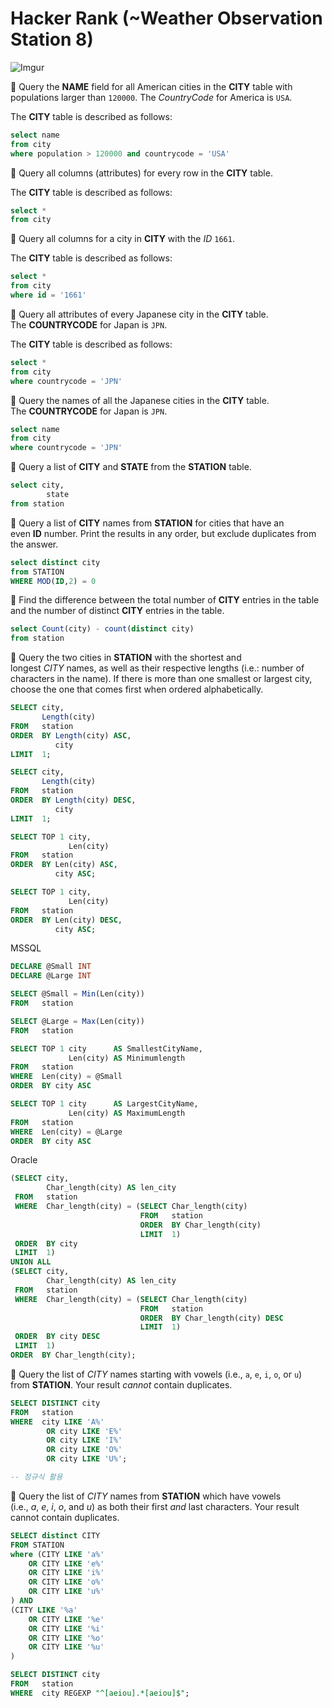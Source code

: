# Hacker Rank (~Weather Observation Station 8)

![Imgur](https://i.imgur.com/mMuctUH.png)

📌 Query the **NAME** field for all American cities in the **CITY** table with populations larger than `120000`. The *CountryCode* for America is `USA`.

The **CITY** table is described as follows:

```sql
select name
from city
where population > 120000 and countrycode = 'USA'
```

📌 Query all columns (attributes) for every row in the **CITY** table.

The **CITY** table is described as follows:

```sql
select *
from city
```

📌 Query all columns for a city in **CITY** with the *ID* `1661`.

The **CITY** table is described as follows:

```sql
select *
from city
where id = '1661'
```

📌 Query all attributes of every Japanese city in the **CITY** table. The **COUNTRYCODE** for Japan is `JPN`.

The **CITY** table is described as follows:

```sql
select *
from city
where countrycode = 'JPN'

```

📌 Query the names of all the Japanese cities in the **CITY** table. The **COUNTRYCODE** for Japan is `JPN`.

```sql
select name
from city
where countrycode = 'JPN'
```

📌 Query a list of **CITY** and **STATE** from the **STATION** table.

```sql
select city,
        state
from station
```

📌 Query a list of **CITY** names from **STATION** for cities that have an even **ID** number. Print the results in any order, but exclude duplicates from the answer.

```sql
select distinct city
from STATION
WHERE MOD(ID,2) = 0
```

📌 Find the difference between the total number of **CITY** entries in the table and the number of distinct **CITY** entries in the table.

```sql
select Count(city) - count(distinct city)
from station
```

📌 Query the two cities in **STATION** with the shortest and longest *CITY* names, as well as their respective lengths (i.e.: number of characters in the name). If there is more than one smallest or largest city, choose the one that comes first when ordered alphabetically.

```sql
SELECT city,
       Length(city)
FROM   station
ORDER  BY Length(city) ASC,
          city
LIMIT  1;

SELECT city,
       Length(city)
FROM   station
ORDER  BY Length(city) DESC,
          city
LIMIT  1;
```

```sql
SELECT TOP 1 city,
             Len(city)
FROM   station
ORDER  BY Len(city) ASC,
          city ASC;

SELECT TOP 1 city,
             Len(city)
FROM   station
ORDER  BY Len(city) DESC,
          city ASC;
```

MSSQL

```sql
DECLARE @Small INT
DECLARE @Large INT

SELECT @Small = Min(Len(city))
FROM   station

SELECT @Large = Max(Len(city))
FROM   station

SELECT TOP 1 city      AS SmallestCityName,
             Len(city) AS Minimumlength
FROM   station
WHERE  Len(city) = @Small
ORDER  BY city ASC

SELECT TOP 1 city      AS LargestCityName,
             Len(city) AS MaximumLength
FROM   station
WHERE  Len(city) = @Large
ORDER  BY city ASC
```

Oracle

```sql
(SELECT city,
        Char_length(city) AS len_city
 FROM   station
 WHERE  Char_length(city) = (SELECT Char_length(city)
                             FROM   station
                             ORDER  BY Char_length(city)
                             LIMIT  1)
 ORDER  BY city
 LIMIT  1)
UNION ALL
(SELECT city,
        Char_length(city) AS len_city
 FROM   station
 WHERE  Char_length(city) = (SELECT Char_length(city)
                             FROM   station
                             ORDER  BY Char_length(city) DESC
                             LIMIT  1)
 ORDER  BY city DESC
 LIMIT  1)
ORDER  BY Char_length(city);
```

📌 Query the list of *CITY* names starting with vowels (i.e., `a`, `e`, `i`, `o`, or `u`) from **STATION**. Your result *cannot* contain duplicates.

```sql
SELECT DISTINCT city
FROM   station
WHERE  city LIKE 'A%'
        OR city LIKE 'E%'
        OR city LIKE 'I%'
        OR city LIKE 'O%'
        OR city LIKE 'U%';
```

```sql
-- 정규식 활용 

```

📌 Query the list of *CITY* names from **STATION** which have vowels (i.e., *a*, *e*, *i*, *o*, and *u*) as both their first *and* last characters. Your result cannot contain duplicates.

```sql
SELECT distinct CITY 
FROM STATION 
where (CITY LIKE 'a%' 
    OR CITY LIKE 'e%' 
    OR CITY LIKE 'i%' 
    OR CITY LIKE 'o%'
    OR CITY LIKE 'u%'
) AND 
(CITY LIKE '%a' 
    OR CITY LIKE '%e'
    OR CITY LIKE '%i'
    OR CITY LIKE '%o'
    OR CITY LIKE '%u'
)
```

```sql
SELECT DISTINCT city
FROM   station
WHERE  city REGEXP "^[aeiou].*[aeiou]$";
```
